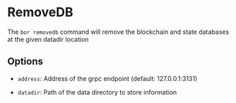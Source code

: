 # RemoveDB

The ```bor removedb``` command will remove the blockchain and state databases at the given datadir location

## Options

- ```address```: Address of the grpc endpoint (default: 127.0.0.1:3131)

- ```datadir```: Path of the data directory to store information